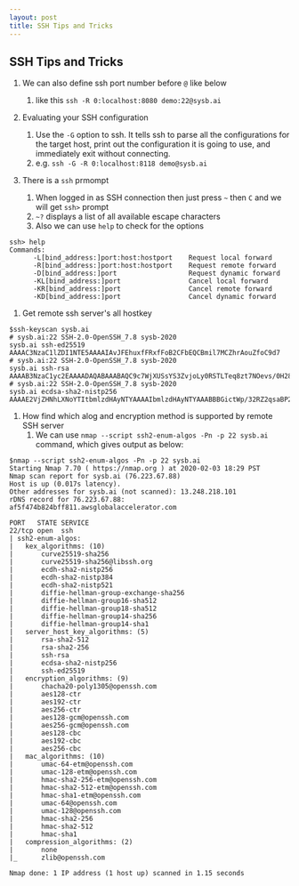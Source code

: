 ```yaml
---
layout: post
title: SSH Tips and Tricks
---
```

<!-- URLS: https://www.sysb.ai/blog/ssh-tips-and-tricks.html -->
## SSH Tips and Tricks
1. We can also define ssh port number before `@` like below
    1. like this `ssh -R 0:localhost:8080 demo:22@sysb.ai`
1. Evaluating your SSH configuration
    1. Use the `-G` option to ssh. It tells ssh to parse all the configurations for the target host, print out the configuration it is going to use, and immediately exit without connecting.
    1. e.g. `ssh -G -R 0:localhost:8118 demo@sysb.ai`

1. There is a `ssh` prmompt
    1. When logged in as SSH connection then just press `~` then `C` and we will get `ssh>` prompt
    1. `~?` displays a list of all available escape characters
    1. Also we can use `help` to check for the options
```
ssh> help
Commands:
      -L[bind_address:]port:host:hostport    Request local forward
      -R[bind_address:]port:host:hostport    Request remote forward
      -D[bind_address:]port                  Request dynamic forward
      -KL[bind_address:]port                 Cancel local forward
      -KR[bind_address:]port                 Cancel remote forward
      -KD[bind_address:]port                 Cancel dynamic forward
```
1. Get remote ssh server's all hostkey
```
$ssh-keyscan sysb.ai
# sysb.ai:22 SSH-2.0-OpenSSH_7.8 sysb-2020
sysb.ai ssh-ed25519 AAAAC3NzaC1lZDI1NTE5AAAAIAvJFEhuxfFRxfFoB2CFbEQCBmil7MCZhrAouZfoC9d7
# sysb.ai:22 SSH-2.0-OpenSSH_7.8 sysb-2020
sysb.ai ssh-rsa AAAAB3NzaC1yc2EAAAADAQABAAABAQC9c7WjXUSsYS3ZvjoLy0RSTLTeq8zt7NOevs/0H28mkOZUffYvsePJPbQBQ2wQVQYPvQ6hcexnMWj9kO3Ns+xppC0GQxwWA4TU+L79mihmIAnm0qVuY8Lr47tS9lcBBrvUlsbGGD4iCvrr9p7IJbJYcsStDyhZtvX+nv4tjfKjvYrITRA1jLDCdekCHQrALtc/weM14Sl4D8bHSRd9KrJ+EEcpWFfYdPwL91sJO8NDnSajYJefpqeguQaoqYt5w1rWBlXfpjTuBvulgXXmyFT4r0V7MFdIi5O3WUmgpqjY+7lwhd9PtxK0p4Dkr1pZJTSgvRVSwOaxmZN09Qwzma1F
# sysb.ai:22 SSH-2.0-OpenSSH_7.8 sysb-2020
sysb.ai ecdsa-sha2-nistp256 AAAAE2VjZHNhLXNoYTItbmlzdHAyNTYAAAAIbmlzdHAyNTYAAABBBGictWp/32RZ2qsaBP2uc6xym0sH/73/ZedmjAvkiHslYllFIO8S9NCkuOYyOTDht9Zai4ZX3N6tOGi3AkC4Bk8=
```
1. How find which alog and encryption method is supported by remote SSH server
    1. We can use `nmap --script ssh2-enum-algos -Pn -p 22 sysb.ai` command, which gives output as below:
```
$nmap --script ssh2-enum-algos -Pn -p 22 sysb.ai
Starting Nmap 7.70 ( https://nmap.org ) at 2020-02-03 18:29 PST
Nmap scan report for sysb.ai (76.223.67.88)
Host is up (0.017s latency).
Other addresses for sysb.ai (not scanned): 13.248.218.101
rDNS record for 76.223.67.88: af5f474b824bff811.awsglobalaccelerator.com

PORT   STATE SERVICE
22/tcp open  ssh
| ssh2-enum-algos: 
|   kex_algorithms: (10)
|       curve25519-sha256
|       curve25519-sha256@libssh.org
|       ecdh-sha2-nistp256
|       ecdh-sha2-nistp384
|       ecdh-sha2-nistp521
|       diffie-hellman-group-exchange-sha256
|       diffie-hellman-group16-sha512
|       diffie-hellman-group18-sha512
|       diffie-hellman-group14-sha256
|       diffie-hellman-group14-sha1
|   server_host_key_algorithms: (5)
|       rsa-sha2-512
|       rsa-sha2-256
|       ssh-rsa
|       ecdsa-sha2-nistp256
|       ssh-ed25519
|   encryption_algorithms: (9)
|       chacha20-poly1305@openssh.com
|       aes128-ctr
|       aes192-ctr
|       aes256-ctr
|       aes128-gcm@openssh.com
|       aes256-gcm@openssh.com
|       aes128-cbc
|       aes192-cbc
|       aes256-cbc
|   mac_algorithms: (10)
|       umac-64-etm@openssh.com
|       umac-128-etm@openssh.com
|       hmac-sha2-256-etm@openssh.com
|       hmac-sha2-512-etm@openssh.com
|       hmac-sha1-etm@openssh.com
|       umac-64@openssh.com
|       umac-128@openssh.com
|       hmac-sha2-256
|       hmac-sha2-512
|       hmac-sha1
|   compression_algorithms: (2)
|       none
|_      zlib@openssh.com

Nmap done: 1 IP address (1 host up) scanned in 1.15 seconds
```
